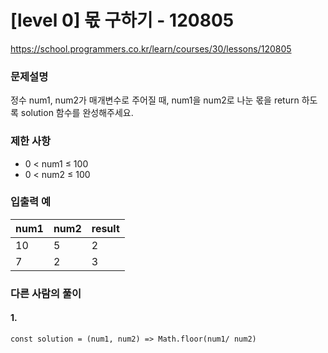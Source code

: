 # [level 0] 몫 구하기 - 120805

https://school.programmers.co.kr/learn/courses/30/lessons/120805

### 문제설명

정수 num1, num2가 매개변수로 주어질 때, num1을 num2로 나눈 몫을 return 하도록 solution 함수를 완성해주세요.

### 제한 사항

- 0 < num1 ≤ 100
- 0 < num2 ≤ 100

### 입출력 예

| num1 | num2 | result |
| ---- | ---- | ------ |
| 10   | 5    | 2      |
| 7    | 2    | 3      |

### 다른 사람의 풀이

#### 1.

```
const solution = (num1, num2) => Math.floor(num1/ num2)
```
